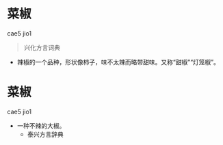 # 菜椒
cae5 jio1
> 兴化方言词典
- 辣椒的一个品种，形状像柿子，味不太辣而略带甜味。又称“甜椒”“灯笼椒”。

# 菜椒
cae5 jio1
+ 一种不辣的大椒。
  * 泰兴方言辞典
